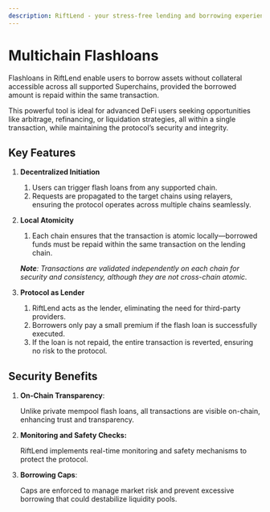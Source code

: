 ```yaml
---
description: RiftLend - your stress-free lending and borrowing experience
---
```


# Multichain Flashloans

Flashloans in RiftLend enable users to borrow assets without collateral accessible across all supported Superchains, provided the borrowed amount is repaid within the same transaction.&#x20;

This powerful tool is ideal for advanced DeFi users seeking opportunities like arbitrage, refinancing, or liquidation strategies, all within a single transaction, while maintaining the protocol’s security and integrity.

## Key Features

1. **Decentralized Initiation**
   1. Users can trigger flash loans from any supported chain.
   2. Requests are propagated to the target chains using relayers, ensuring the protocol operates across multiple chains seamlessly.
2.  **Local Atomicity**

    1. Each chain ensures that the transaction is atomic locally—borrowed funds must be repaid within the same transaction on the lending chain.

    _**Note**: Transactions are validated independently on each chain for security and consistency, although they are not cross-chain atomic._
3. **Protocol as Lender**&#x20;
   1. RiftLend acts as the lender, eliminating the need for third-party providers.&#x20;
   2. Borrowers only pay a small premium if the flash loan is successfully executed.&#x20;
   3. If the loan is not repaid, the entire transaction is reverted, ensuring no risk to the protocol.

## Security Benefits

1.  **On-Chain Transparency**:

    Unlike private mempool flash loans, all transactions are visible on-chain, enhancing trust and transparency.
2.  **Monitoring and Safety Checks:**

    RiftLend implements real-time monitoring and safety mechanisms to protect the protocol.
3.  **Borrowing Caps**:

    Caps are enforced to manage market risk and prevent excessive borrowing that could destabilize liquidity pools.
